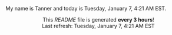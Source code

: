 My name is Tanner and today is Tuesday, January 7, 4:21 AM EST.

<p align="center">This <i>README</i> file is generated <b>every 3 hours</b>!</br>Last refresh: Tuesday, January 7, 4:21 AM EST<br /></p>
